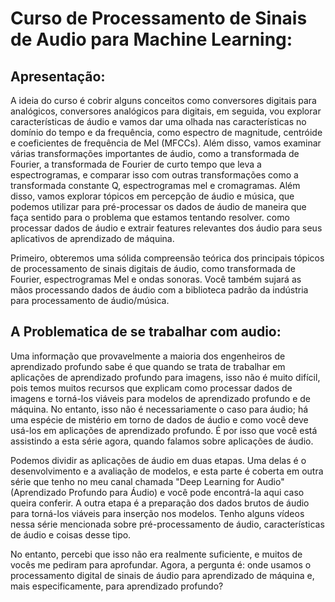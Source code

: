 # Curso de Processamento de Sinais de Audio para Machine Learning:

## Apresentação:
A ideia do curso é cobrir alguns conceitos como conversores digitais para analógicos, conversores analógicos para digitais, em seguida, vou explorar características de áudio e vamos dar uma olhada nas características no domínio do tempo e da frequência, como espectro de magnitude, centróide e coeficientes de frequência de Mel (MFCCs). Além disso, vamos examinar várias transformações importantes de áudio, como a transformada de Fourier, a transformada de Fourier de curto tempo que leva a espectrogramas, e comparar isso com outras transformações como a transformada constante Q, espectrogramas mel e cromagramas. Além disso, vamos explorar tópicos em percepção de áudio e música, que podemos utilizar para pré-processar os dados de áudio de maneira que faça sentido para o problema que estamos tentando resolver. como processar dados de áudio e extrair features relevantes dos áudio para seus aplicativos de aprendizado de máquina.

Primeiro, obteremos uma sólida compreensão teórica dos principais tópicos de processamento de sinais digitais de áudio, como transformada de Fourier, espectrogramas Mel e ondas sonoras. Você também sujará as mãos processando dados de áudio com a biblioteca padrão da indústria para processamento de áudio/música.

## A Problematica de se trabalhar com audio:
Uma informação que provavelmente a maioria dos engenheiros de aprendizado profundo sabe é que quando se trata de trabalhar em aplicações de aprendizado profundo para imagens, isso não é muito difícil, pois temos muitos recursos que explicam como processar dados de imagens e torná-los viáveis para modelos de aprendizado profundo e de máquina. No entanto, isso não é necessariamente o caso para áudio; há uma espécie de mistério em torno de dados de áudio e como você deve usá-los em aplicações de aprendizado profundo. É por isso que você está assistindo a esta série agora, quando falamos sobre aplicações de áudio.

Podemos dividir as aplicações de áudio em duas etapas. Uma delas é o desenvolvimento e a avaliação de modelos, e esta parte é coberta em outra série que tenho no meu canal chamada "Deep Learning for Audio" (Aprendizado Profundo para Áudio) e você pode encontrá-la aqui caso queira conferir. A outra etapa é a preparação dos dados brutos de áudio para torná-los viáveis para inserção nos modelos. Tenho alguns vídeos nessa série mencionada sobre pré-processamento de áudio, características de áudio e coisas desse tipo.

No entanto, percebi que isso não era realmente suficiente, e muitos de vocês me pediram para aprofundar. Agora, a pergunta é: onde usamos o processamento digital de sinais de áudio para aprendizado de máquina e, mais especificamente, para aprendizado profundo?

